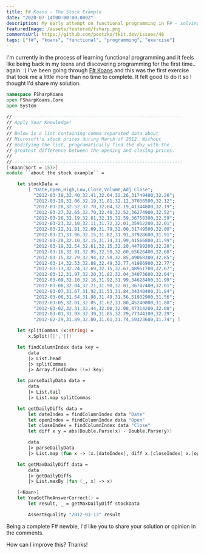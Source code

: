 ```yaml
---
title: F# Koans - The Stock Example
date: "2020-07-14T00:00:00.000Z"
description: My early attempt on functional programming in F# - solving one of the F# Koans exercises.
featuredImage: /assets/featured/fsharp.png
commentsUrl: https://github.com/pootzko/tkit.dev/issues/48
tags: ["f#", "koans", "functional", "programming", "exercise"]
---
```


I'm currently in the process of learning functional programming and it feels like being back in my teens
and discovering programming for the first time.. again. :) I've been going through
[F# Koans](https://github.com/ChrisMarinos/FSharpKoans) and this was the first exercise that took me
a little more than no time to complete. It felt good to do it so I thought I'd share my solution.

```fsharp
namespace FSharpKoans
open FSharpKoans.Core
open System

//---------------------------------------------------------------
// Apply Your Knowledge!
//
// Below is a list containing comma separated data about
// Microsoft's stock prices during March of 2012. Without
// modifying the list, programatically find the day with the
// greatest difference between the opening and closing prices.
//
//---------------------------------------------------------------
[<Koan(Sort = 15)>]
module ``about the stock example`` =

    let stockData =
        [ "Date,Open,High,Low,Close,Volume,Adj Close";
          "2012-03-30,32.40,32.41,32.04,32.26,31749400,32.26";
          "2012-03-29,32.06,32.19,31.81,32.12,37038500,32.12";
          "2012-03-28,32.52,32.70,32.04,32.19,41344800,32.19";
          "2012-03-27,32.65,32.70,32.40,32.52,36274900,32.52";
          "2012-03-26,32.19,32.61,32.15,32.59,36758300,32.59";
          "2012-03-23,32.10,32.11,31.72,32.01,35912200,32.01";
          "2012-03-22,31.81,32.09,31.79,32.00,31749500,32.00";
          "2012-03-21,31.96,32.15,31.82,31.91,37928600,31.91";
          "2012-03-20,32.10,32.15,31.74,31.99,41566800,31.99";
          "2012-03-19,32.54,32.61,32.15,32.20,44789200,32.20";
          "2012-03-16,32.91,32.95,32.50,32.60,65626400,32.60";
          "2012-03-15,32.79,32.94,32.58,32.85,49068300,32.85";
          "2012-03-14,32.53,32.88,32.49,32.77,41986900,32.77";
          "2012-03-13,32.24,32.69,32.15,32.67,48951700,32.67";
          "2012-03-12,31.97,32.20,31.82,32.04,34073600,32.04";
          "2012-03-09,32.10,32.16,31.92,31.99,34628400,31.99";
          "2012-03-08,32.04,32.21,31.90,32.01,36747400,32.01";
          "2012-03-07,31.67,31.92,31.53,31.84,34340400,31.84";
          "2012-03-06,31.54,31.98,31.49,31.56,51932900,31.56";
          "2012-03-05,32.01,32.05,31.62,31.80,45240000,31.80";
          "2012-03-02,32.31,32.44,32.00,32.08,47314200,32.08";
          "2012-03-01,31.93,32.39,31.85,32.29,77344100,32.29";
          "2012-02-29,31.89,32.00,31.61,31.74,59323600,31.74"; ]

    let splitCommas (x:string) =
        x.Split([|','|])

    let findColumnIndex data key =
        data
        |> List.head
        |> splitCommas
        |> Array.findIndex ((=) key)

    let parseDailyData data =
        data
        |> List.tail
        |> List.map splitCommas

    let getDailyDiffs data =
        let dateIndex = findColumnIndex data "Date"
        let openIndex = findColumnIndex data "Open"
        let closeIndex = findColumnIndex data "Close"
        let diff x y = abs(Double.Parse(x) - Double.Parse(y))

        data
        |> parseDailyData
        |> List.map (fun x -> (x.[dateIndex], diff x.[closeIndex] x.[openIndex]))

    let getMaxDailyDiff data =
        data
        |> getDailyDiffs
        |> List.maxBy (fun (_, x) -> x)

    [<Koan>]
    let YouGotTheAnswerCorrect() =
        let result, _ = getMaxDailyDiff stockData

        AssertEquality "2012-03-13" result
```

Being a complete F# newbie, I'd like you to share your solution or opinion in the comments.

How can I improve this? Thanks!